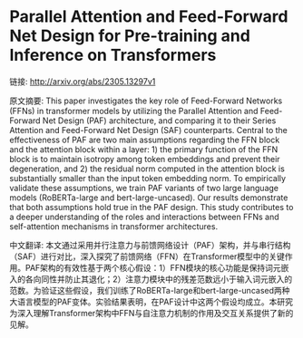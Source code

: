 # Parallel Attention and Feed-Forward Net Design for Pre-training and Inference on Transformers

链接: http://arxiv.org/abs/2305.13297v1

原文摘要:
This paper investigates the key role of Feed-Forward Networks (FFNs) in
transformer models by utilizing the Parallel Attention and Feed-Forward Net
Design (PAF) architecture, and comparing it to their Series Attention and
Feed-Forward Net Design (SAF) counterparts. Central to the effectiveness of PAF
are two main assumptions regarding the FFN block and the attention block within
a layer: 1) the primary function of the FFN block is to maintain isotropy among
token embeddings and prevent their degeneration, and 2) the residual norm
computed in the attention block is substantially smaller than the input token
embedding norm. To empirically validate these assumptions, we train PAF
variants of two large language models (RoBERTa-large and bert-large-uncased).
Our results demonstrate that both assumptions hold true in the PAF design. This
study contributes to a deeper understanding of the roles and interactions
between FFNs and self-attention mechanisms in transformer architectures.

中文翻译:
本文通过采用并行注意力与前馈网络设计（PAF）架构，并与串行结构（SAF）进行对比，深入探究了前馈网络（FFN）在Transformer模型中的关键作用。PAF架构的有效性基于两个核心假设：1）FFN模块的核心功能是保持词元嵌入的各向同性并防止其退化；2）注意力模块中的残差范数远小于输入词元嵌入的范数。为验证这些假设，我们训练了RoBERTa-large和bert-large-uncased两种大语言模型的PAF变体。实验结果表明，在PAF设计中这两个假设均成立。本研究为深入理解Transformer架构中FFN与自注意力机制的作用及交互关系提供了新的见解。
